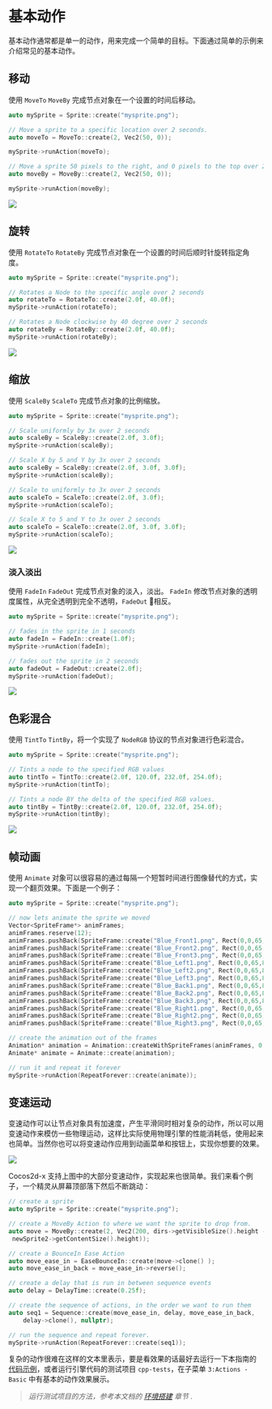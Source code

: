 # 基本动作

基本动作通常都是单一的动作，用来完成一个简单的目标。下面通过简单的示例来介绍常见的基本动作。

## 移动

使用 `MoveTo` `MoveBy` 完成节点对象在一个设置的时间后移动。

```cpp
auto mySprite = Sprite::create("mysprite.png");

// Move a sprite to a specific location over 2 seconds.
auto moveTo = MoveTo::create(2, Vec2(50, 0));

mySprite->runAction(moveTo);

// Move a sprite 50 pixels to the right, and 0 pixels to the top over 2 seconds.
auto moveBy = MoveBy::create(2, Vec2(50, 0));

mySprite->runAction(moveBy);
```

![](../../en/actions/actions-img/i1.png "")

## 旋转

使用 `RotateTo` `RotateBy` 完成节点对象在一个设置的时间后顺时针旋转指定角度。

```cpp
auto mySprite = Sprite::create("mysprite.png");

// Rotates a Node to the specific angle over 2 seconds
auto rotateTo = RotateTo::create(2.0f, 40.0f);
mySprite->runAction(rotateTo);

// Rotates a Node clockwise by 40 degree over 2 seconds
auto rotateBy = RotateBy::create(2.0f, 40.0f);
mySprite->runAction(rotateBy);
```

![](../../en/actions/actions-img/i3.png "")

## 缩放

使用 `ScaleBy` `ScaleTo` 完成节点对象的比例缩放。

```cpp
auto mySprite = Sprite::create("mysprite.png");

// Scale uniformly by 3x over 2 seconds
auto scaleBy = ScaleBy::create(2.0f, 3.0f);
mySprite->runAction(scaleBy);

// Scale X by 5 and Y by 3x over 2 seconds
auto scaleBy = ScaleBy::create(2.0f, 3.0f, 3.0f);
mySprite->runAction(scaleBy);

// Scale to uniformly to 3x over 2 seconds
auto scaleTo = ScaleTo::create(2.0f, 3.0f);
mySprite->runAction(scaleTo);

// Scale X to 5 and Y to 3x over 2 seconds
auto scaleTo = ScaleTo::create(2.0f, 3.0f, 3.0f);
mySprite->runAction(scaleTo);
```

![](../../en/actions/actions-img/i4.png "")

### 淡入淡出

使用 `FadeIn` `FadeOut` 完成节点对象的淡入，淡出。 `FadeIn` 修改节点对象的透明度属性，从完全透明到完全不透明，`FadeOut` 相反。

```cpp
auto mySprite = Sprite::create("mysprite.png");

// fades in the sprite in 1 seconds
auto fadeIn = FadeIn::create(1.0f);
mySprite->runAction(fadeIn);

// fades out the sprite in 2 seconds
auto fadeOut = FadeOut::create(2.0f);
mySprite->runAction(fadeOut);
```

![](../../en/actions/actions-img/i2.png "")

## 色彩混合

使用 `TintTo` `TintBy`，将一个实现了 `NodeRGB` 协议的节点对象进行色彩混合。

```cpp
auto mySprite = Sprite::create("mysprite.png");

// Tints a node to the specified RGB values
auto tintTo = TintTo::create(2.0f, 120.0f, 232.0f, 254.0f);
mySprite->runAction(tintTo);

// Tints a node BY the delta of the specified RGB values.
auto tintBy = TintBy::create(2.0f, 120.0f, 232.0f, 254.0f);
mySprite->runAction(tintBy);
```

![](../../en/actions/actions-img/i5.png "")

## 帧动画

使用 `Animate` 对象可以很容易的通过每隔一个短暂时间进行图像替代的方式，实现一个翻页效果。下面是一个例子：

```cpp
auto mySprite = Sprite::create("mysprite.png");

// now lets animate the sprite we moved
Vector<SpriteFrame*> animFrames;
animFrames.reserve(12);
animFrames.pushBack(SpriteFrame::create("Blue_Front1.png", Rect(0,0,65,81)));
animFrames.pushBack(SpriteFrame::create("Blue_Front2.png", Rect(0,0,65,81)));
animFrames.pushBack(SpriteFrame::create("Blue_Front3.png", Rect(0,0,65,81)));
animFrames.pushBack(SpriteFrame::create("Blue_Left1.png", Rect(0,0,65,81)));
animFrames.pushBack(SpriteFrame::create("Blue_Left2.png", Rect(0,0,65,81)));
animFrames.pushBack(SpriteFrame::create("Blue_Left3.png", Rect(0,0,65,81)));
animFrames.pushBack(SpriteFrame::create("Blue_Back1.png", Rect(0,0,65,81)));
animFrames.pushBack(SpriteFrame::create("Blue_Back2.png", Rect(0,0,65,81)));
animFrames.pushBack(SpriteFrame::create("Blue_Back3.png", Rect(0,0,65,81)));
animFrames.pushBack(SpriteFrame::create("Blue_Right1.png", Rect(0,0,65,81)));
animFrames.pushBack(SpriteFrame::create("Blue_Right2.png", Rect(0,0,65,81)));
animFrames.pushBack(SpriteFrame::create("Blue_Right3.png", Rect(0,0,65,81)));

// create the animation out of the frames
Animation* animation = Animation::createWithSpriteFrames(animFrames, 0.1f);
Animate* animate = Animate::create(animation);

// run it and repeat it forever
mySprite->runAction(RepeatForever::create(animate));
```

## 变速运动

变速动作可以让节点对象具有加速度，产生平滑同时相对复杂的动作，所以可以用变速动作来模仿一些物理运动，这样比实际使用物理引擎的性能消耗低，使用起来也简单。当然你也可以将变速动作应用到动画菜单和按钮上，实现你想要的效果。

![](../../en/actions/actions-img/easing-functions.png "")

Cocos2d-x 支持上图中的大部分变速动作，实现起来也很简单。我们来看个例子，一个精灵从屏幕顶部落下然后不断跳动：

```cpp
// create a sprite
auto mySprite = Sprite::create("mysprite.png");

// create a MoveBy Action to where we want the sprite to drop from.
auto move = MoveBy::create(2, Vec2(200, dirs->getVisibleSize().height -
 newSprite2->getContentSize().height));

// create a BounceIn Ease Action
auto move_ease_in = EaseBounceIn::create(move->clone() );
auto move_ease_in_back = move_ease_in->reverse();

// create a delay that is run in between sequence events
auto delay = DelayTime::create(0.25f);

// create the sequence of actions, in the order we want to run them
auto seq1 = Sequence::create(move_ease_in, delay, move_ease_in_back,
    delay->clone(), nullptr);

// run the sequence and repeat forever.
mySprite->runAction(RepeatForever::create(seq1));
```

复杂的动作很难在这样的文本里表示，要是看效果的话最好去运行一下本指南的 [代码示例](https://github.com/chukong/programmers-guide-samples/tree/v3.16)，或者运行引擎代码的测试项目 `cpp-tests`，在子菜单 `3:Actions - Basic` 中有基本的动作效果展示。

 > _运行测试项目的方法，参考本文档的 [环境搭建](../installation/index.md) 章节_ .

